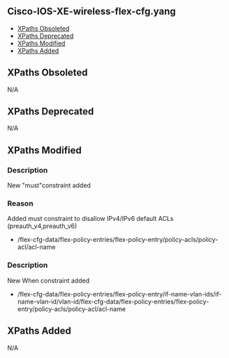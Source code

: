## Cisco-IOS-XE-wireless-flex-cfg.yang


- [XPaths Obsoleted](#xpaths-obsoleted)
- [XPaths Deprecated](#xpaths-deprecated)
- [XPaths Modified](#xpaths-modified)
- [XPaths Added](#xpaths-added)

## XPaths Obsoleted

N/A

## XPaths Deprecated

N/A

## XPaths Modified

### Description

New "must"constraint added

### Reason

Added must constraint to disallow IPv4/IPv6 default ACLs (preauth_v4,preauth_v6)

- /flex-cfg-data/flex-policy-entries/flex-policy-entry/policy-acls/policy-acl/acl-name

### Description

New When constraint added

- /flex-cfg-data/flex-policy-entries/flex-policy-entry/if-name-vlan-ids/if-name-vlan-id/vlan-id/flex-cfg-data/flex-policy-entries/flex-policy-entry/policy-acls/policy-acl/acl-name

## XPaths Added

N/A
